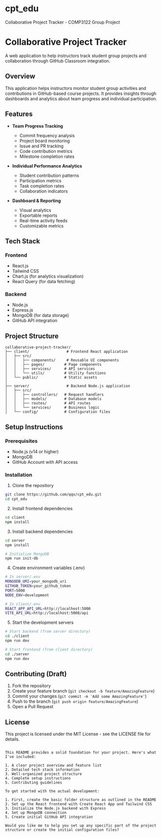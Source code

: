 # cpt_edu
Collaborative Project Tracker - COMP3122 Group Project 
# Collaborative Project Tracker

A web application to help instructors track student group projects and collaboration through GitHub Classroom integration.

## Overview

This application helps instructors monitor student group activities and contributions in GitHub-based course projects. It provides insights through dashboards and analytics about team progress and individual participation.

## Features

- **Team Progress Tracking**
  - Commit frequency analysis
  - Project board monitoring
  - Issue and PR tracking
  - Code contribution metrics
  - Milestone completion rates

- **Individual Performance Analytics**
  - Student contribution patterns
  - Participation metrics
  - Task completion rates
  - Collaboration indicators

- **Dashboard & Reporting**
  - Visual analytics
  - Exportable reports
  - Real-time activity feeds
  - Customizable metrics

## Tech Stack

### Frontend
- React.js
- Tailwind CSS
- Chart.js (for analytics visualization)
- React Query (for data fetching)

### Backend
- Node.js
- Express.js
- MongoDB (for data storage)
- GitHub API integration

## Project Structure

```
collaborative-project-tracker/
├── client/                 # Frontend React application
│   ├── src/
│   │   ├── components/     # Reusable UI components
│   │   ├── pages/         # Page components
│   │   ├── services/      # API services
│   │   └── utils/         # Utility functions
│   └── public/            # Static assets
│
├── server/                 # Backend Node.js application
│   ├── src/
│   │   ├── controllers/   # Request handlers
│   │   ├── models/        # Database models
│   │   ├── routes/        # API routes
│   │   └── services/      # Business logic
│   └── config/            # Configuration files
```

## Setup Instructions

### Prerequisites
- Node.js (v14 or higher)
- MongoDB
- GitHub Account with API access

### Installation

1. Clone the repository
```bash
git clone https://github.com/qqv/cpt_edu.git
cd cpt_edu
```

2. Install frontend dependencies
```bash
cd client
npm install
```

3. Install backend dependencies
```bash
cd server
npm install

# Initialize MongoDB
npm run init-db
```

4. Create environment variables (.env)
```bash
# In server/.env
MONGODB_URI=your_mongodb_uri
GITHUB_TOKEN=your_github_token
PORT=5000
NODE_ENV=development

# In client/.env
REACT_APP_API_URL=http://localhost:5000
VITE_API_URL=http://localhost:5000/api 
```

5. Start the development servers
```bash
# Start backend (from server directory)
cd ./client
npm run dev

# Start frontend (from client directory)
cd ./server
npm run dev
```

## Contributing (Draft)

1. Fork the repository
2. Create your feature branch (`git checkout -b feature/AmazingFeature`)
3. Commit your changes (`git commit -m 'Add some AmazingFeature'`)
4. Push to the branch (`git push origin feature/AmazingFeature`)
5. Open a Pull Request

## License

This project is licensed under the MIT License - see the LICENSE file for details.
```

This README provides a solid foundation for your project. Here's what I've included:

1. A clear project overview and feature list
2. Detailed tech stack information
3. Well-organized project structure
4. Complete setup instructions
5. Contributing guidelines

To get started with the actual development:

1. First, create the basic folder structure as outlined in the README
2. Set up the React frontend with Create React App and Tailwind CSS
3. Initialize the Node.js backend with Express
4. Set up MongoDB connection
5. Create initial GitHub API integration

Would you like me to help you set up any specific part of the project structure or create the initial configuration files?
